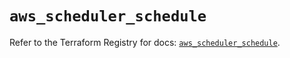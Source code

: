 # `aws_scheduler_schedule`

Refer to the Terraform Registry for docs: [`aws_scheduler_schedule`](https://registry.terraform.io/providers/hashicorp/aws/4.67.0/docs/resources/scheduler_schedule).
